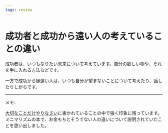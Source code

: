 ```yaml
---
tags: review
---
```


# 成功者と成功から遠い人の考えていることの違い

成功者は、いつもなりたい未来について考えています。自分の欲しい物や、それを手に入れる方法などです。

一方で成功から縁遠い人は、いつも自分が望まないことについて考えたり、話したりしがちです。

---

メモ: 

[大切なことだけやりなさい](大切なことだけやりなさい.md)に書かれていることの中で強く印象に残っています。ミニマリズムの本で、お金もちとそうでない人の違いについて説明されていたことを思い出しました。